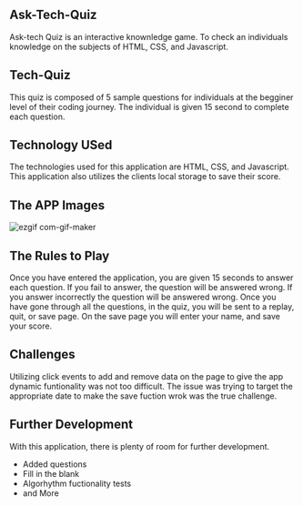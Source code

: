 ## Ask-Tech-Quiz

Ask-tech Quiz is an interactive knownledge game. To check an individuals knowledge on the subjects of HTML, CSS, and Javascript.

## Tech-Quiz

This quiz is composed of 5 sample questions for individuals at the begginer level of their coding journey. The individual is given 15 second to complete each question.

## Technology USed

The technologies used for this application are HTML, CSS, and Javascript. This application also utilizes the clients local storage to save their score.

## The APP Images

![ezgif com-gif-maker](https://user-images.githubusercontent.com/69878838/109370705-7d128200-786f-11eb-8424-e3f1ad807cf7.gif)

## The Rules to Play

Once you have entered the application, you are given 15 seconds to answer each question. If you fail to answer, the question will be answered wrong. If you answer incorrectly the question will be answered wrong. Once you have gone through all the questions, in the quiz, you will be sent to a replay, quit, or save page. On the save page you will enter your name, and save your score.

## Challenges

Utilizing click events to add and remove data on the page to give the app dynamic funtionality was not too difficult. The issue was trying to target the appropriate date to make the save fuction wrok was the true challenge.

## Further Development

With this application, there is plenty of room for further development.

* Added questions
* Fill in the blank
* Algorhythm fuctionality tests
* and More
